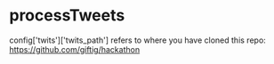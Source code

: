 # processTweets

config['twits']['twits_path'] refers to where you have cloned this repo:
https://github.com/giftig/hackathon
